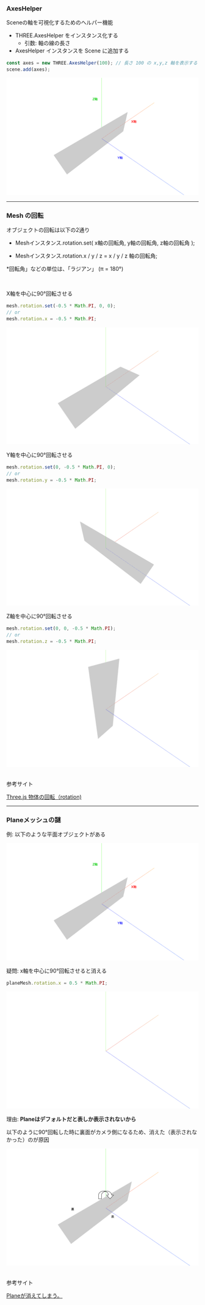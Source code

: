 ### AxesHelper

Sceneの軸を可視化するためのヘルパー機能

- THREE.AxesHelper をインスタンス化する
    - 引数: 軸の線の長さ
- AxesHelper インスタンスを Scene に追加する

```js
const axes = new THREE.AxesHelper(100); // 長さ 100 の x,y,z 軸を表示する
scene.add(axes);
```

<img src="./img/Mesh-Rotation_1.png" />

---

### Mesh の回転

オブジェクトの回転は以下の2通り

- Meshインスタンス.rotation.set( x軸の回転角, y軸の回転角, z軸の回転角 );

- Meshインスタンス.rotation.x / y / z =  x / y / z 軸の回転角;

*回転角」などの単位は、「ラジアン」 (π = 180°)

<br>


X軸を中心に90°回転させる
```js
mesh.rotation.set(-0.5 * Math.PI, 0, 0);
// or
mesh.rotation.x = -0.5 * Math.PI;
```

<img src="./img/Mesh-Rotation_2.png" />

<br>

Y軸を中心に90°回転させる
```js
mesh.rotation.set(0, -0.5 * Math.PI, 0);
// or
mesh.rotation.y = -0.5 * Math.PI;
```

<img src="./img/Mesh-Rotation_4.png" />

<br>

Z軸を中心に90°回転させる
```js
mesh.rotation.set(0, 0, -0.5 * Math.PI);
// or
mesh.rotation.z = -0.5 * Math.PI;
```

<img src="./img/Mesh-Rotation_5.png" />

<br>
<br>

参考サイト

[Three.js 物体の回転（rotation)](https://gupuru.hatenablog.jp/entry/2013/11/27/214929)

---

### Planeメッシュの謎

例: 以下のような平面オブジェクトがある

<img src="./img/Mesh-Rotation_1.png" />

<br>

疑問: x軸を中心に90°回転させると消える

```js
planeMesh.rotation.x = 0.5 * Math.PI;
```

<img src="./img/Mesh-Rotation_3.png" />

<br>

理由: **Planeはデフォルトだと表しか表示されないから**

以下のように90°回転した時に裏面がカメラ側になるため、消えた（表示されなかった）のが原因

<img src="./img/Mesh-Rotation_6.png" />

<br>
<br>

参考サイト

[Planeが消えてしまう。](https://teratail.com/questions/184362)